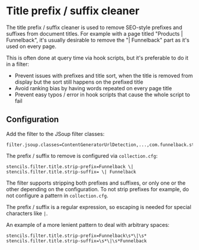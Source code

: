 # Title prefix / suffix cleaner

The title prefix / suffix cleaner is used to remove SEO-style prefixes and
suffixes from document titles.  For example with a page titled "Products |
Funnelback", it's usually desirable to remove the "| Funnelback" part as it's
used on every page.

This is often done at query time via hook scripts, but it's preferable to do it
in a filter:
* Prevent issues with prefixes and title sort, when the title is removed from
 display but the sort still happens on the prefixed title
* Avoid ranking bias by having words repeated on every page title
* Prevent easy typos / error in hook scripts that cause the whole script to fail

## Configuration

Add the filter to the JSoup filter classes:

```
filter.jsoup.classes=ContentGeneratorUrlDetection,...,com.funnelback.stencils.filter.title.TitlePrefixSuffixCleaner
```

The prefix / suffix to remove is configured via `collection.cfg`:

```
stencils.filter.title.strip-prefix=Funnelback \|
stencils.filter.title.strip-suffix= \| Funnelback
```

The filter supports stripping both prefixes and suffixes, or only one or the
other depending on the configuration. To not strip prefixes for example, do not
configure a pattern in `collection.cfg`. 

The prefix / suffix is a regular expression, so escaping is needed for special
characters like `|`.

An example of a more lenient pattern to deal with arbitrary spaces:

```
stencils.filter.title.strip-prefix=Funnelback\s*\|\s*
stencils.filter.title.strip-suffix=\s*\|\s*Funnelback
```

